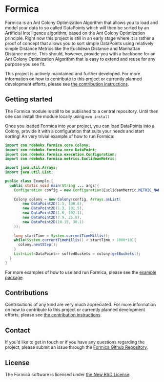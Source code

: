 Formica
=======
Formica is an Ant Colony Optimization Algorithm that allows you to load and model your data to so called DataPoints which will then be sorted by an Artificial Intelligence algorithm, 
based on the Ant Colony Optimization principle. Right now this project is still in an early stage where it is rather a proof of concept that allows you to sort simple DataPoints using
relatively simple Distance Metrics like the Euclidean Distance and Manhattan Distance metric. This should, however, provide you with a backbone for an Ant Colony Optimization Algorithm that is
easy to extend and reuse for any purpose you see fit.

This project is actively maintained and further developed. 
For more information on how to contribute to this project or currently planned development efforts, please see [the contribution instructions](CONTRIBUTING.md).

## Getting started
The Formica module is still to be published to a central repository. Until then one can install the module locally using `mvn install`

Once you loaded Formica into your project, you can load DataPoints into a Colony, provide it with a configuration that suits your needs and start sorting!
An very trivial example of how to run Formica:

```java
import com.rdebokx.formica.core.Colony;
import com.rdebokx.formica.core.DataPoint;
import com.rdebokx.formica.execution.Configuration;
import com.rdebokx.formica.metrics.EuclideanMetric;

import java.util.Arrays;
import java.util.List;

public class Example {
  public static void main(String ... args){
    Configuration config = new Configuration(EuclideanMetric.METRIC_NAME, 5, 0.05, 0.25);
    
    Colony colony = new Colony(config, Arrays.asList(
        new DataPoint2D(1.5, 100.8),
        new DataPoint2D(1.3, 101.5),
        new DataPoint2D(1.6, 102.1),
        new DataPoint2D(7.9, 25.8),
        new DataPoint2D(10.15, 30.1)
    ));
    
    long startTime = System.currentTimeMillis();
    while(System.currentTimeMillis() < startTime + 1000*10){
      colony.nextStep();
    }
    List<List<DataPoint>> softedBuckets = colony.getBuckets();
  }
}
```
For more examples of how to use and run Formica, please see the [example package](src/main/java/com/rdebokx/formica/example).  

## Contributions
Contributions of any kind are very much appreciated. For more information on how to contribute to this project or currently planned development efforts, please see [the contribution instructions](CONTRIBUTING.md).  

## Contact
If you'd like to get in touch or if you have any questions regarding the project, please submit an issue through the [Formica Github Repository](https://github.com/Rdebokx/formica/issues).

## License
The Formica software is licensed under [the New BSD License](LICENSE).
